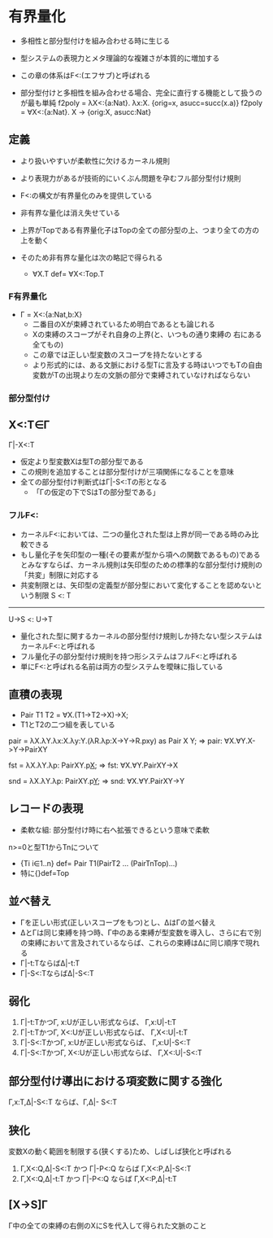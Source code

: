 # 有界量化
- 多相性と部分型付けを組み合わせる時に生じる
- 型システムの表現力とメタ理論的な複雑さが本質的に増加する
- この章の体系はF<:(エフサブ)と呼ばれる

- 部分型付けと多相性を組み合わせる場合、完全に直行する機能として扱うのが最も単純
f2poly = λX<:{a:Nat}. λx:X. {orig=x, asucc=succ(x.a)}
f2poly = ∀X<:{a:Nat}. X -> {orig:X, asucc:Nat}

## 定義
- より扱いやすいが柔軟性に欠けるカーネル規則
- より表現力があるが技術的にいくぶん問題を孕むフル部分型付け規則

- F<:の構文が有界量化のみを提供している
- 非有界な量化は消え失せている
- 上界がTopである有界量化子はTopの全ての部分型の上、つまり全ての方の上を動く
- そのため非有界な量化は次の略記で得られる
  - ∀X.T def= ∀X<:Top.T

### F有界量化
- Γ = X<:{a:Nat,b:X}
  - 二番目のXが束縛されているため明白であるとも論じれる
  - Xの束縛のスコープがそれ自身の上界(と、いつもの通り束縛の
  右にある全てもの)
  - この章では正しい型変数のスコープを持たないとする
  - より形式的には、ある文脈における型Tに言及する時はいつでもTの自由変数がTの出現より左の文脈の部分で束縛されていなければならない

### 部分型付け
X<:T∈Γ
-------
Γ|-X<:T

- 仮定より型変数Xは型Tの部分型である
- この規則を追加することは部分型付けが三項関係になることを意味
- 全ての部分型付け判断式はΓ|-S<:Tの形となる
  - 「Γの仮定の下でSはTの部分型である」

### フルF<:
- カーネルF<:においては、二つの量化された型は上界が同一である時のみ比較できる
- もし量化子を矢印型の一種(その要素が型から項への関数であるもの)であるとみなすならば、カーネル規則は矢印型のための標準的な部分型付け規則の「共変」制限に対応する
- 共変制限とは、矢印型の定義型が部分型において変化することを認めないという制限
   S <: T
------------
U->S <: U->T

- 量化された型に関するカーネルの部分型付け規則しか持たない型システムはカーネルF<:と呼ばれる
- フル量化子の部分型付け規則を持つ形システムはフルF<:と呼ばれる
- 単にF<:と呼ばれる名前は両方の型システムを曖昧に指している

## 直積の表現
- Pair T1 T2 = ∀X.(T1->T2->X)->X;
- T1とT2の二つ組を表している

pair = λX.λY.λx:X.λy:Y.(λR.λp:X->Y->R.pxy) as Pair X Y;
=> pair: ∀X.∀Y.X->Y->PairXY

fst = λX.λY.λp: PairXY.p[X](λx:X.λy:Y.x);
=> fst: ∀X.∀Y.PairXY->X

snd = λX.λY.λp: PairXY.p[Y](λx.X.λy:Y.y);
=> snd: ∀X.∀Y.PairXY->Y

## レコードの表現
- 柔軟な組: 部分型付け時に右へ拡張できるという意味で柔軟

n>=0と型T1からTnについて
- {Ti i∈1..n} def= Pair T1(PairT2 ... (PairTnTop)...)
- 特に{}def=Top

## 並べ替え
- Γを正しい形式(正しいスコープをもつ)とし、ΔはΓの並べ替え
- ΔとΓは同じ束縛を持つ時、Γ中のある束縛が型変数を導入し、さらに右で別の束縛において言及されているならば、これらの束縛はΔに同じ順序で現れる
- Γ|-t:TならばΔ|-t:T
- Γ|-S<:TならばΔ|-S<:T

## 弱化
1. Γ|-t:TかつΓ,  x:Uが正しい形式ならば、  Γ,x:U|-t:T
2. Γ|-t:TかつΓ,  X<:Uが正しい形式ならば、 Γ,X<:U|-t:T
3. Γ|-S<:TかつΓ, x:Uが正しい形式ならば、  Γ,x:U|-S<:T
4. Γ|-S<:TかつΓ, X<:Uが正しい形式ならば、 Γ,X<:U|-S<:T

## 部分型付け導出における項変数に関する強化
Γ,x:T,Δ|-S<:T ならば、Γ,Δ|- S<:T

## 狭化
変数Xの動く範囲を制限する(狭くする)ため、しばしば狭化と呼ばれる

1. Γ,X<:Q,Δ|-S<:T かつ Γ|-P<:Q ならば Γ,X<:P,Δ|-S<:T
2. Γ,X<:Q,Δ|-t:T  かつ Γ|-P<:Q ならば Γ,X<:P,Δ|-t:T

## [X->S]Γ
Γ中の全ての束縛の右側のXにSを代入して得られた文脈のこと


